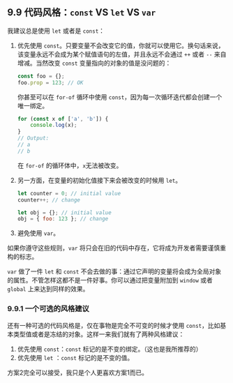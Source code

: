 ## 9.9 代码风格：`const` VS `let` VS `var` 

我建议总是使用 `let` 或者是 `const`：

1. 优先使用 `const`。只要变量不会改变它的值，你就可以使用它。换句话来说，该变量永远不会成为某个赋值语句的左值，并且永远不会通过 `++` 或者 `--` 来自增减。当然改变 `const` 变量指向的对象的值是没问题的：

	```javascript
	const foo = {};
	foo.prop = 123; // OK
	```
	你甚至可以在 `for-of` 循环中使用 `const`，因为每一次循环迭代都会创建一个唯一绑定。

	``` javascript
	for (const x of ['a', 'b']) {
     	console.log(x);
 	}
 	// Output:
 	// a
 	// b
	```
	在 `for-of` 的循环体中，`x`无法被改变。
	
2. 另一方面，在变量的初始化值接下来会被改变的时候用 `let`。

	```javascript
	let counter = 0; // initial value
 	counter++; // change

 	let obj = {}; // initial value
 	obj = { foo: 123 }; // change
	```
	
3. 避免使用 `var`。

如果你遵守这些规则，`var` 将只会在旧的代码中存在，它将成为开发者需要谨慎重构的标志。

`var` 做了一件 `let` 和 `const` 不会去做的事：通过它声明的变量将会成为全局对象的属性。不管怎样这都不是一件好事。你可以通过把变量附加到 `window` 或者 `global` 上来达到同样的效果。

### 9.9.1 一个可选的风格建议

还有一种可选的代码风格是，仅在事物是完全不可变的时候才使用 `const`，比如基本类型值或者是冻结的对象。这样一来我们就有了两种风格建议：

1. 优先使用 `const`：`const` 标记的是不变的绑定。（这也是我所推荐的）
2. 优先使用 `let` ：`const` 标记的是不变的值。

方案2完全可以接受，我只是个人更喜欢方案1而已。










